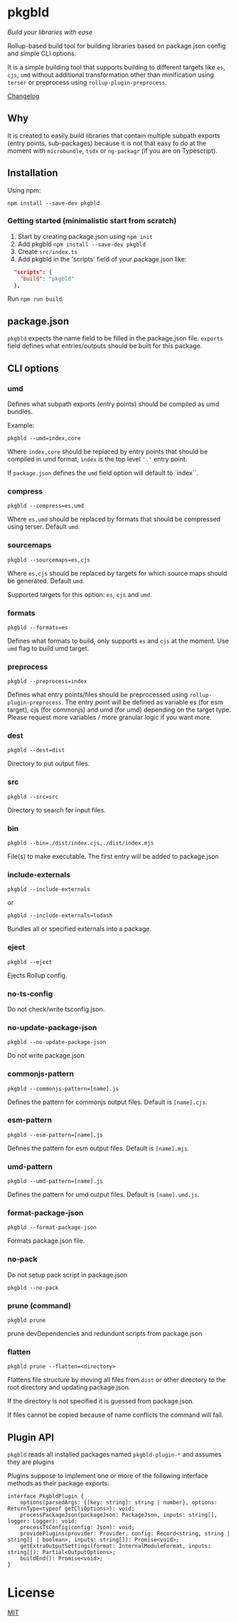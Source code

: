 # pkgbld

*Build your libraries with ease*

Rollup-based build tool for building libraries based on package.json config and simple CLI options.

It is a simple building tool that supports building to different targets like `es`, `cjs`, `umd` without additional transformation other than minification using `terser` or preprocess using `rollup-plugin-preprocess`.

[Changelog](./CHANGELOG.md)

## Why

It is created to easily build libraries that contain multiple subpath exports (entry points, sub-packages) because it is not that easy to do at the moment with `microbundle`, `tsdx` or `ng-packagr` (if you are on Typescript).

## Installation

Using npm:
```
npm install --save-dev pkgbld
```

### Getting started (minimalistic start from scratch)

1. Start by creating package.json using `npm init`
2. Add pkgbld `npm install --save-dev pkgbld`
3. Create `src/index.ts`
4. Add pkgbld in the 'scripts' field of your package.json like:

```json
  "scripts": {
    "build": "pkgbld"
  },
```

Run `npm run build`.

## package.json

`pkgbld` expects the name field to be filled in the package.json file. `exports` field defines what entries/outputs should be built for this package.

## CLI options

### umd

Defines what subpath exports (entry points) should be compiled as umd bundles.

Example:

```
pkgbld --umd=index,core
```

Where `index,core` should be replaced by entry points that should be compiled in umd format, `index` is the top level `'.'` entry point.

If `package.json` defines the `umd` field option will default to `index``.

### compress

```
pkgbld --compress=es,umd
```

Where `es,umd` should be replaced by formats that should be compressed using terser. Default `umd`.

### sourcemaps

```
pkgbld --sourcemaps=es,cjs
```

Where `es,cjs` should be replaced by targets for which source maps should be generated. Default `umd`.

Supported targets for this option: `es`, `cjs` and `umd`.

### formats

```
pkgbld --formats=es
```

Defines what formats to build, only supports `es` and `cjs` at the moment. Use `umd` flag to build umd target.

### preprocess

```
pkgbld --preprocess=index
```

Defines what entry points/files should be preprocessed using `rollup-plugin-preprocess`. The entry point will be defined as variable es (for esm target), cjs (for commonjs) and umd (for umd) depending on the target type. Please request more variables / more granular logic if you want more.

### dest

```
pkgbld --dest=dist
```

Directory to put output files.

### src

```
pkgbld --src=src
```

Directory to search for input files.

### bin

```
pkgbld --bin=./dist/index.cjs,./dist/index.mjs
```

File(s) to make executable. The first entry will be added to package.json

### include-externals

```
pkgbld --include-externals
```

or

```
pkgbld --include-externals=lodash
```

Bundles all or specified externals into a package.

### eject

```
pkgbld --eject
```

Ejects Rollup config.

### no-ts-config

Do not check/write tsconfig.json.

### no-update-package-json

```
pkgbld --no-update-package-json
```

Do not write package.json.

### commonjs-pattern

```
pkgbld --commonjs-pattern=[name].js
```

Defines the pattern for commonjs output files. Default is `[name].cjs`.

### esm-pattern

```
pkgbld --esm-pattern=[name].js
```

Defines the pattern for esm output files. Default is `[name].mjs`.

### umd-pattern

```
pkgbld --umd-pattern=[name].js
```

Defines the pattern for umd output files. Default is `[name].umd.js`.

### format-package-json

```
pkgbld --format-package-json
```

Formats package.json file.

### no-pack

Do not setup pack script in package.json

```
pkgbld --no-pack
```

### prune (command)

```
pkgbld prune
```

prune devDependencies and redundunt scripts from package.json

### flatten

```
pkgbld prune --flatten=<directory>
```

Flattens file structure by moving all files from `dist` or other directory to the root directory and updating package.json.

If the directory is not specified it is guessed from package.json.

If files cannot be copied because of name conflicts the command will fail.

## Plugin API

`pkgbld` reads all installed packages named `pkgbld-plugin-*` and assumes they are plugins

Plugins suppose to implement one or more of the following interface methods as their package exports:

```
interface PkgbldPlugin {
    options(parsedArgs: {[key: string]: string | number}, options: ReturnType<typeof getCliOptions>): void;
    processPackageJson(packageJson: PackageJson, inputs: string[], logger: Logger): void;
    processTsConfig(config: Json): void;
    providePlugins(provider: Provider, config: Record<string, string | string[] | boolean>, inputs: string[]): Promise<void>;
    getExtraOutputSettings(format: InternalModuleFormat, inputs: string[]): Partial<OutputOptions>;
    buildEnd(): Promise<void>;
}
```

# License

[MIT](https://github.com/kshutkin/package-build/blob/main/LICENSE)
